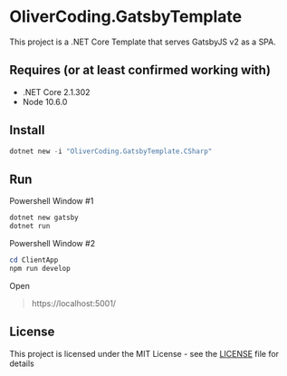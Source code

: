 # OliverCoding.GatsbyTemplate

This project is a .NET Core Template that serves GatsbyJS v2 as a SPA.

## Requires (or at least confirmed working with)

* .NET Core 2.1.302
* Node 10.6.0

## Install

```powershell
dotnet new -i "OliverCoding.GatsbyTemplate.CSharp"
```

## Run

Powershell Window #1

```powershell
dotnet new gatsby
dotnet run
```

Powershell Window #2

```powershell
cd ClientApp
npm run develop
```

Open
> https://localhost:5001/

## License

This project is licensed under the MIT License - see the [LICENSE](LICENSE) file for details

